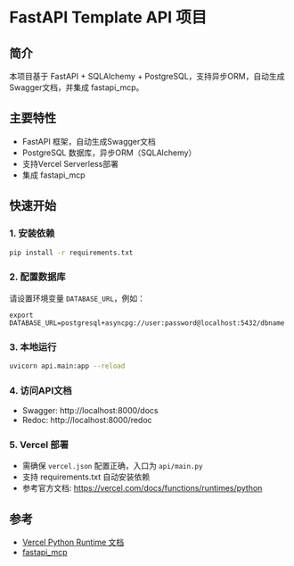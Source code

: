 # FastAPI Template API 项目

## 简介
本项目基于 FastAPI + SQLAlchemy + PostgreSQL，支持异步ORM，自动生成Swagger文档，并集成 fastapi_mcp。

## 主要特性
- FastAPI 框架，自动生成Swagger文档
- PostgreSQL 数据库，异步ORM（SQLAlchemy）
- 支持Vercel Serverless部署
- 集成 fastapi_mcp

## 快速开始

### 1. 安装依赖
```bash
pip install -r requirements.txt
```

### 2. 配置数据库
请设置环境变量 `DATABASE_URL`，例如：
```
export DATABASE_URL=postgresql+asyncpg://user:password@localhost:5432/dbname
```

### 3. 本地运行
```bash
uvicorn api.main:app --reload
```

### 4. 访问API文档
- Swagger: http://localhost:8000/docs
- Redoc: http://localhost:8000/redoc

### 5. Vercel 部署
- 需确保 `vercel.json` 配置正确，入口为 `api/main.py`
- 支持 requirements.txt 自动安装依赖
- 参考官方文档: https://vercel.com/docs/functions/runtimes/python

## 参考
- [Vercel Python Runtime 文档](https://vercel.com/docs/functions/runtimes/python)
- [fastapi_mcp](https://github.com/tadata-org/fastapi_mcp) 